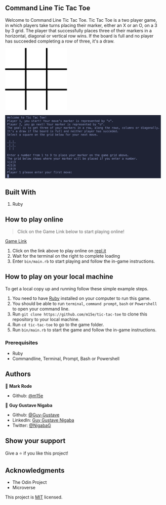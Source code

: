 ## Command Line Tic Tac Toe
Welcome to Command Line Tic Tac Toe.
Tic Tac Toe is a two player game, in which players take turns placing their marker, either an X or an O, on a 3 by 3 grid.
The player that successfully places three of their markers in a horizontal, diagonal or vertical row wins.
If the board is full and no player has succeeded completing a row of three, it's a draw.

![example](./tic-tac-toe.gif)

![screenshot](./screenshot.png)

## Built With

1. Ruby

## How to play online

> Click on the Game Link below to start playing online!

[Game Link](https://repl.it/@m15e/tic-tac-toe)

1. Click on the link above to play online on [repl.it](https://repl.it)
2. Wait for the terminal on the right to complete loading 
3. Enter `bin/main.rb` to start playing and follow the in-game instructions.


## How to play on your local machine

To get a local copy up and running follow these simple example steps.

1. You need to have [Ruby](https://www.ruby-lang.org/en/) installed on your computer to run this game.
2. You should be able to run `terminal`, `command prompt`, `bash` or `Powershell` to open your command line.
3. Run `git clone https://github.com/m15e/tic-tac-toe` to clone this repository to your local machine.
4. Run `cd tic-tac-toe` to go to the game folder.
5. Run `bin/main.rb` to start the game and follow the in-game instructions.

### Prerequisites

- Ruby
- Commandline, Terminal, Prompt, Bash or Powershell

## Authors


👤 **Mark Rode**

- Github: [@m15e](https://github.com/m15e)

👤 **Guy Gustave Nigaba**

- Github: [@Guy-Gustave](https://github.com/Guy-Gustave)
- LinkedIn: [Guy Gustave Nigaba](https://www.linkedin.com/in/guy-gustave-nigaba/)
- Twitter: [@NigabaG](https://twitter.com/NigabaG)

## Show your support

Give a ⭐️ if you like this project!

## Acknowledgments

- The Odin Project
- Microverse

This project is [MIT](lic.url) licensed.
